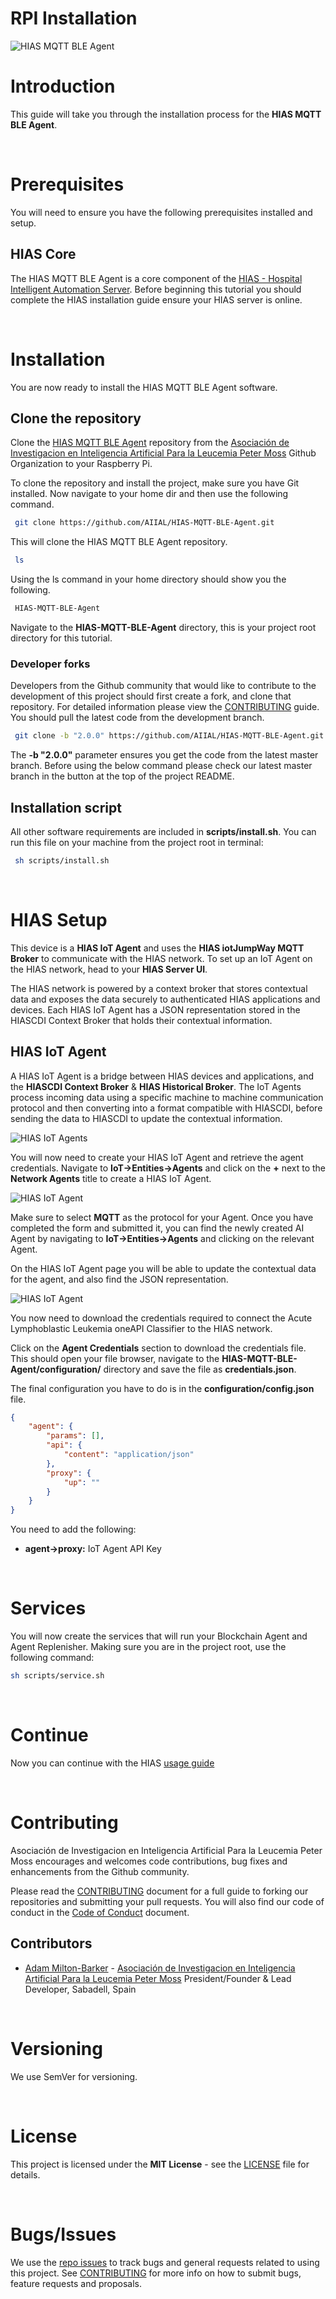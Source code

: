 # RPI Installation

![HIAS MQTT BLE Agent](../img/project-banner.jpg)

# Introduction
This guide will take you through the installation process for the **HIAS MQTT BLE Agent**.

&nbsp;

# Prerequisites
You will need to ensure you have the following prerequisites installed and setup.

## HIAS Core

The HIAS MQTT BLE Agent is a core component of the [HIAS - Hospital Intelligent Automation Server](https://github.com/AIIAL/HIAS-Core). Before beginning this tutorial you should complete the HIAS installation guide ensure your HIAS server is online.

&nbsp;

# Installation
You are now ready to install the HIAS MQTT BLE Agent software.

## Clone the repository

Clone the [HIAS MQTT BLE Agent](https://github.com/AIIAL/HIAS-MQTT-BLE-Agent " HIAS MQTT BLE Agent") repository from the [Asociación de Investigacion en Inteligencia Artificial Para la Leucemia Peter Moss](https://github.com/AIIAL "Asociación de Investigacion en Inteligencia Artificial Para la Leucemia Peter Moss") Github Organization to your Raspberry Pi.

To clone the repository and install the project, make sure you have Git installed. Now navigate to your home dir and then use the following command.

``` bash
 git clone https://github.com/AIIAL/HIAS-MQTT-BLE-Agent.git
```

This will clone the HIAS MQTT BLE Agent repository.

``` bash
 ls
```

Using the ls command in your home directory should show you the following.

``` bash
 HIAS-MQTT-BLE-Agent
```

Navigate to the **HIAS-MQTT-BLE-Agent** directory, this is your project root directory for this tutorial.

### Developer forks

Developers from the Github community that would like to contribute to the development of this project should first create a fork, and clone that repository. For detailed information please view the [CONTRIBUTING](https://github.com/AIIAL/HIAS-MQTT-BLE-Agent/blob/main/CONTRIBUTING.md "CONTRIBUTING") guide. You should pull the latest code from the development branch.

``` bash
 git clone -b "2.0.0" https://github.com/AIIAL/HIAS-MQTT-BLE-Agent.git
```

The **-b "2.0.0"** parameter ensures you get the code from the latest master branch. Before using the below command please check our latest master branch in the button at the top of the project README.

## Installation script

All other software requirements are included in **scripts/install.sh**. You can run this file on your machine from the project root in terminal:

``` bash
 sh scripts/install.sh
```

&nbsp;

# HIAS Setup

This device is a **HIAS IoT Agent** and uses the **HIAS iotJumpWay MQTT Broker** to communicate with the HIAS network. To set up an IoT Agent on the HIAS network, head to your **HIAS Server UI**.

The HIAS network is powered by a context broker that stores contextual data and exposes the data securely to authenticated HIAS applications and devices. Each HIAS IoT Agent has a JSON representation stored in the HIASCDI Context Broker that holds their contextual information.

## HIAS IoT Agent

A HIAS IoT Agent is a bridge between HIAS devices and applications, and the **HIASCDI Context Broker** & **HIAS Historical Broker**. The IoT Agents process incoming data using a specific machine to machine communication protocol and then converting into a format compatible with HIASCDI, before sending the data to HIASCDI to update the contextual information.

![HIAS IoT Agents](../img/hias-iotjumpway-agents.jpg)

You will now need to create your HIAS IoT Agent and retrieve the agent credentials. Navigate to **IoT->Entities->Agents** and click on the **+** next to the **Network Agents** title to create a HIAS IoT Agent.

![HIAS IoT Agent](../img/create-hias-iotjumpway-agent.jpg)

Make sure to select **MQTT** as the protocol for your Agent. Once you have completed the form and submitted it, you can find the newly created AI Agent by navigating to **IoT->Entities->Agents** and clicking on the relevant Agent.

On the HIAS IoT Agent page you will be able to update the contextual data for the agent, and also find the JSON representation.

![HIAS IoT Agent](../img/edit-hias-iotjumpway-agent.jpg)

You now need to download the credentials required to connect the Acute Lymphoblastic Leukemia oneAPI Classifier to the HIAS network.

Click on the **Agent Credentials** section to download the credentials file. This should open your file browser, navigate to the **HIAS-MQTT-BLE-Agent/configuration/** directory and save the file as **credentials.json**.

The final configuration you have to do is in the **configuration/config.json** file.

``` json
{
    "agent": {
        "params": [],
        "api": {
            "content": "application/json"
        },
        "proxy": {
            "up": ""
        }
    }
}
```

You need to add the following:

- **agent->proxy:** IoT Agent API Key

&nbsp;

# Services
You will now create the services that will run your Blockchain Agent and Agent Replenisher. Making sure you are in the project root, use the following command:

``` bash
sh scripts/service.sh
```

&nbsp;

# Continue
Now you can continue with the HIAS [usage guide](../usage/rpi.md)

&nbsp;

# Contributing
Asociación de Investigacion en Inteligencia Artificial Para la Leucemia Peter Moss encourages and welcomes code contributions, bug fixes and enhancements from the Github community.

Please read the [CONTRIBUTING](https://github.com/AIIAL/HIAS-MQTT-BLE-Agent/blob/main/CONTRIBUTING.md "CONTRIBUTING") document for a full guide to forking our repositories and submitting your pull requests. You will also find our code of conduct in the [Code of Conduct](https://github.com/AIIAL/HIAS-MQTT-BLE-Agent/blob/main/CODE-OF-CONDUCT.md) document.

## Contributors
- [Adam Milton-Barker](https://www.leukemiaairesearch.com/association/volunteers/adam-milton-barker "Adam Milton-Barker") - [Asociación de Investigacion en Inteligencia Artificial Para la Leucemia Peter Moss](https://www.leukemiaresearchassociation.ai "Asociación de Investigacion en Inteligencia Artificial Para la Leucemia Peter Moss") President/Founder & Lead Developer, Sabadell, Spain

&nbsp;

# Versioning
We use SemVer for versioning.

&nbsp;

# License
This project is licensed under the **MIT License** - see the [LICENSE](https://github.com/AIIAL/HIAS-MQTT-BLE-Agent/blob/main/LICENSE "LICENSE") file for details.

&nbsp;

# Bugs/Issues
We use the [repo issues](https://github.com/AIIAL/HIAS-MQTT-BLE-Agent/issues "repo issues") to track bugs and general requests related to using this project. See [CONTRIBUTING](https://github.com/AIIAL/HIAS-MQTT-BLE-Agent/CONTRIBUTING.md "CONTRIBUTING") for more info on how to submit bugs, feature requests and proposals.
